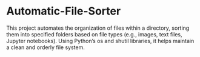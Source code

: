 # Automatic-File-Sorter
This project automates the organization of files within a directory, sorting them into specified folders based on file types (e.g., images, text files, Jupyter notebooks). Using Python’s os and shutil libraries, it helps maintain a clean and orderly file system.
